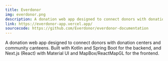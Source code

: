 ```yaml
---
title: Everdonor
img: everdonor.png
description: A donation web app designed to connect donors with donation centers and community canteens.
link: https://everdonor-app.vercel.app/
sourcecode: https://github.com/Everdonor/everdonor-documentation
---
```

A donation web app designed to connect donors with donation centers and community canteens.
Built with Kotlin and Spring Boot for the backend, and Next.js (React) with Material UI and MapBox/ReactMapGL for the frontend.